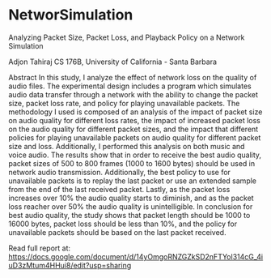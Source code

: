 # NetworSimulation


Analyzing Packet Size, Packet Loss, and Playback Policy on a Network Simulation

Adjon Tahiraj
CS 176B, University of California - Santa Barbara

Abstract
In this study, I analyze the effect of network loss on the quality of audio files. The experimental design includes a program which simulates audio data transfer through a network with the ability to change the packet size, packet loss rate, and policy for playing unavailable packets. The methodology I used is composed of an analysis of the impact of packet size on audio quality for different loss rates, the impact of increased packet loss on the audio quality for different packet sizes, and the impact that different policies for playing unavailable packets on audio quality for different packet size and loss. Additionally, I performed this analysis on both music and voice audio. The results show that in order to receive the best audio quality, packet sizes of 500 to 800 frames (1000 to 1600 bytes) should be used in network audio transmission. Additionally, the best policy to use for unavailable packets is to replay the last packet or use an extended sample from the end of the last received packet. Lastly, as the packet loss increases over 10% the audio quality starts to diminish, and as the packet loss reacher over 50% the audio quality is unintelligible. In conclusion for best audio quality, the study shows that packet length should be 1000 to 16000 bytes, packet loss should be less than 10%, and the policy for unavailable packets should be based on the last packet received. 

Read full report at: https://docs.google.com/document/d/14yOmgoRNZGZkSD2nFTYol314cG_4iuD3zMtum4HHui8/edit?usp=sharing
